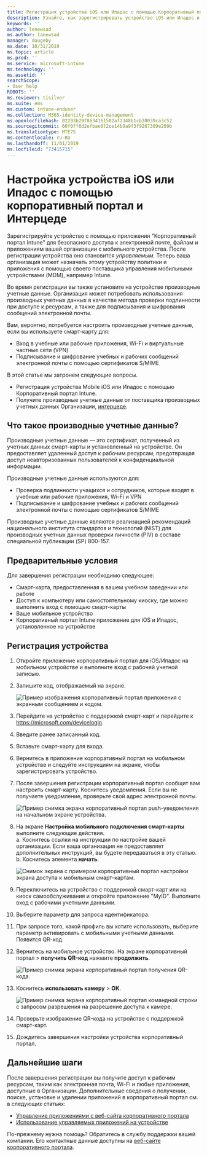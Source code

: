 ```yaml
---
title: Регистрация устройства iOS или Ипадос с помощью Корпоративный портал Intune и Интерцеде
description: Узнайте, как зарегистрировать устройство iOS или Ипадос и настроить проверку подлинности производных учетных данных с помощью Интерцеде.
keywords: ''
author: lenewsad
ms.author: lanewsad
manager: dougeby
ms.date: 10/31/2019
ms.topic: article
ms.prod: ''
ms.service: microsoft-intune
ms.technology: ''
ms.assetid: ''
searchScope:
- User help
ROBOTS: ''
ms.reviewer: tisilver
ms.suite: ems
ms.custom: intune-enduser
ms.collection: M365-identity-device-management
ms.openlocfilehash: 02293b29f8634161582af2348b1cb30039ca3c52
ms.sourcegitcommit: 60f0ff6d2efbae0f2ce14b9a9f3f9267309e209b
ms.translationtype: MTE75
ms.contentlocale: ru-RU
ms.lasthandoff: 11/01/2019
ms.locfileid: "73415715"
---
```

# <a name="set-up-ios-or-ipados-device-with-company-portal-and-intercede"></a>Настройка устройства iOS или Ипадос с помощью корпоративный портал и Интерцеде

Зарегистрируйте устройство с помощью приложения "Корпоративный портал Intune" для безопасного доступа к электронной почте, файлам и приложениям вашей организации с мобильного устройства.  После регистрации устройства оно становится *управляемым*. Теперь ваша организация может назначать этому устройству политики и приложения с помощью своего поставщика управления мобильными устройствами (MDM), например Intune.  

Во время регистрации вы также установите на устройстве производные учетные данные. Организация может потребовать использования производных учетных данных в качестве метода проверки подлинности при доступе к ресурсам, а также для подписывания и шифрования сообщений электронной почты. 

Вам, вероятно, потребуется настроить производные учетные данные, если вы используете смарт-карту для:

* Вход в учебные или рабочие приложения, Wi-Fi и виртуальные частные сети (VPN)
* Подписывание и шифрование учебных и рабочих сообщений электронной почты с помощью сертификатов S/MIME  

В этой статье мы затронем следующие вопросы.  

* Регистрация устройства Mobile iOS или Ипадос с помощью Корпоративный портал Intune.  
* Получите производные учетные данные от поставщика производных учетных данных Организации, [интерцеде](https://www.intercede.com/).   


## <a name="what-are-derived-credentials"></a>Что такое производные учетные данные?  
Производные учетные данные — это сертификат, полученный из учетных данных смарт-карты и установленный на устройстве. Он предоставляет удаленный доступ к рабочим ресурсам, предотвращая доступ неавторизованных пользователей к конфиденциальной информации.  

Производные учетные данные используются для: 
* Проверка подлинности учащихся и сотрудников, которые входят в учебные или рабочие приложения, Wi-Fi и VPN
* Подписывание и шифрование учебных и рабочих сообщений электронной почты с помощью сертификатов S/MIME  

Производные учетные данные являются реализацией рекомендаций национального института стандартов и технологий (NIST) для производных учетных данных проверки личности (PIV) в составе специальной публикации (SP) 800-157.  

## <a name="prerequisites"></a>Предварительные условия

 Для завершения регистрации необходимо следующее:

* Смарт-карта, предоставленная в вашем учебном заведении или работе
* Доступ к компьютеру или самостоятельному киоску, где можно выполнить вход с помощью смарт-карты
* Ваше мобильное устройство
* Корпоративный портал Intune приложение для iOS и Ипадос, установленное на устройстве


## <a name="enroll-device"></a>Регистрация устройства  
1. Откройте приложение корпоративный портал для iOS/Ипадос на мобильном устройстве и выполните вход с рабочей учетной записью.  
2. Запишите код, отображаемый на экране.  

    ![Пример изображения корпоративный портал приложения с экранным сообщением и кодом.](./media/copy-code-intercede.png)  
1. Перейдите на устройство с поддержкой смарт-карт и перейдите к https://microsoft.com/devicelogin. 

1. Введите ранее записанный код.
 
2. Вставьте смарт-карту для входа.   

3. Вернитесь в приложение корпоративный портал на мобильном устройстве и следуйте инструкциям на экране, чтобы зарегистрировать устройство.  
4. После завершения регистрации корпоративный портал сообщит вам настроить смарт-карту. Коснитесь уведомления. Если вы не получаете уведомление, проверьте свой адрес электронной почты.   

    ![Пример снимка экрана корпоративный портал push-уведомления на начальном экране устройства.](./media/action-required-in-app-intercede.png)  

5. На экране **Настройка мобильного подключения смарт-карты** выполните следующие действия.  
    a. Коснитесь ссылки на инструкции по настройке вашей организации. Если ваша организация не предоставляет дополнительных инструкций, вы будете передаваться в эту статью.  
    b. Коснитесь элемента **начать**.  

    ![Снимок экрана с примером корпоративный портал настройки экрана доступа к мобильным смарт-картам.](./media/smart-card-info-intercede.png)  

6. Переключитесь на устройство с поддержкой смарт-карт или на киоск самообслуживания и откройте приложение "MyID". Выполните вход с рабочими учетными данными.  
7. Выберите параметр для запроса идентификатора. 
8. При запросе того, какой профиль вы хотите использовать, выберите параметр активировать с мобильными учетными данными. Появится QR-код.  
9. Вернитесь на мобильное устройство. На экране корпоративный портал > **получить QR-код** нажмите **продолжить**.  

    ![Пример снимка экрана корпоративный портал получения QR-кода.](./media/get-qr-code-intercede.png) 
 
10. Коснитесь **использовать камеру** > **ОК**.  

    ![Пример снимка экрана корпоративный портал командной строки с запросом разрешения на разрешение доступа к камере.](./media/allow-cp-camera-access-intercede.png)  

11. Проверьте изображение QR-кода на устройстве с поддержкой смарт-карт. 
12. Дождитесь завершения настройки устройства корпоративный портал.  

## <a name="next-steps"></a>Дальнейшие шаги  
После завершения регистрации вы получите доступ к рабочим ресурсам, таким как электронная почта, Wi-Fi и любые приложения, доступные в Организации. Дополнительные сведения о получении, поиске, установке и удалении приложений в корпоративный портал см. в следующих статьях:

* [Управление приложениями с веб-сайта корпоративного портала](manage-apps-cpweb.md)  
* [Использование управляемых приложений на устройстве](use-managed-apps-on-your-device-ios.md)  

По-прежнему нужна помощь? Обратитесь в службу поддержки вашей компании. Его контактные данные доступны на [веб-сайте корпоративного портала](https://go.microsoft.com/fwlink/?linkid=2010980).
